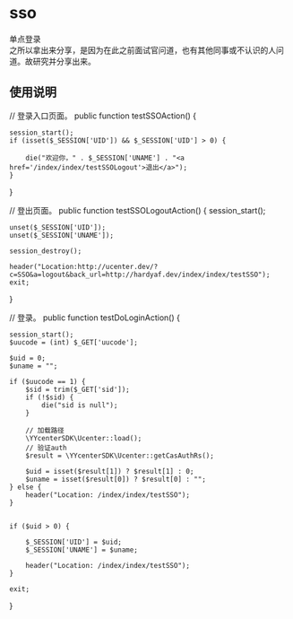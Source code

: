 # sso
单点登录<br>
之所以拿出来分享，是因为在此之前面试官问道，也有其他同事或不认识的人问道。故研究并分享出来。

## 使用说明

// 登录入口页面。
public function testSSOAction()
{

    session_start();
    if (isset($_SESSION['UID']) && $_SESSION['UID'] > 0) {

        die("欢迎你，" . $_SESSION['UNAME'] . "<a href='/index/index/testSSOLogout'>退出</a>");
    }
}

// 登出页面。
public function testSSOLogoutAction()
{
    session_start();

    unset($_SESSION['UID']);
    unset($_SESSION['UNAME']);

    session_destroy();

    header("Location:http://ucenter.dev/?c=SSO&a=logout&back_url=http://hardyaf.dev/index/index/testSSO");
    exit;
}

// 登录。
public function testDoLoginAction()
{

    session_start();
    $uucode = (int) $_GET['uucode'];

    $uid = 0;
    $uname = "";

    if ($uucode == 1) {
        $sid = trim($_GET['sid']);
        if (!$sid) {
            die("sid is null");
        }

        // 加载路径
        \YYcenterSDK\Ucenter::load();
        // 验证auth
        $result = \YYcenterSDK\Ucenter::getCasAuthRs();

        $uid = isset($result[1]) ? $result[1] : 0;
        $uname = isset($result[0]) ? $result[0] : "";
    } else {
        header("Location: /index/index/testSSO");
    }


    if ($uid > 0) {

        $_SESSION['UID'] = $uid;
        $_SESSION['UNAME'] = $uname;

        header("Location: /index/index/testSSO");
    } 

    exit;

}
